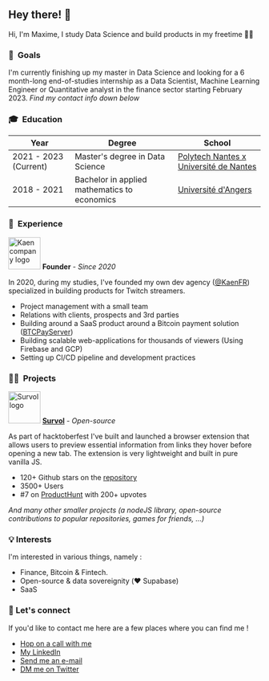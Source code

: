 ## Hey there! 👋

Hi, I'm Maxime, I study Data Science and build products in my freetime 👨‍💻

### 🎯 &nbsp;Goals
I'm currently finishing up my master in Data Science and looking for a 6 month-long end-of-studies internship as a Data Scientist, Machine Learning Engineer or Quantitative analyst in the finance sector starting February 2023. *Find my contact info down below*

### 🎓 &nbsp;Education
| Year | Degree | School |
|-|----------------------------------|-----------------|
| 2021 - 2023 (Current) | Master's degree in Data Science | [Polytech Nantes x Université de Nantes](https://polytech.univ-nantes.fr/fr/les-formations/masters-internationaux/data-science-masters-degree-ds) |
| 2018 - 2021 | Bachelor in applied mathematics to economics | [Université d'Angers](https://formations.univ-angers.fr/fr/offre-de-formation/licence-lmd-LILMD/sciences-technologies-sante-STS/licence-mathematiques-IYLDJ92I/parcours-mathematiques-appliquees-IZGV7UAU.html) |

### 💼 &nbsp;Experience
<img alt="Kaen company logo" src="https://avatars.githubusercontent.com/u/66210807?s=400&u=78f9c1ef0733b0a58850a28b7737c3c16cdcb883&v=4" height="64"/>  
<strong>Founder</strong> - <i>Since 2020</i>

In 2020, during my studies, I've founded my own dev agency ([@KaenFR](https://github.com/kaenfr)) specialized in building products for Twitch streamers.
* Project management with a small team
* Relations with clients, prospects and 3rd parties
* Building around a SaaS product around a Bitcoin payment solution ([BTCPayServer](https://btcpayserver.org/))
* Building scalable web-applications for thousands of viewers (Using Firebase and GCP)
* Setting up CI/CD pipeline and development practices

### 👨‍💻 &nbsp;Projects
<img alt="Survol logo" src="https://github.com/mdolr/survol/blob/master/docs/images/airplane.gif?raw=true" height="64"/>
<strong><a href="https://survol.me">Survol</a></strong> - <i>Open-source</i>


As part of hacktoberfest I've built and launched a browser extension that allows users to preview essential information from links they hover before opening a new tab. The extension is very lightweight and built in pure vanilla JS.

* 120+ Github stars on the [repository](https://github.com/mdolr/survol)
* 3500+ Users
* #7 on [ProductHunt](https://www.producthunt.com/products/survol) with 200+ upvotes 

<i>And many other smaller projects (a nodeJS library, open-source contributions to popular repositories, games for friends, ...)</i>

### 💡&nbsp;Interests
I'm interested in various things, namely :
* Finance, Bitcoin & Fintech.
* Open-source & data sovereignity (❤️ Supabase)
* SaaS


### 👋&nbsp;Let's connect
If you'd like to contact me here are a few places where you can find me !

* [Hop on a call with me](https://calendly.com/maxime-dolores/30min) 
* [My LinkedIn](https://www.linkedin.com/in/maxime-dolores/)
* [Send me an e-mail](mailto:maxime@dolr.es)
* [DM me on Twitter](https://twitter.com/m_dolr)
